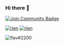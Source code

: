 ### Hi there 👋

<a href="https://discord.gg/zJyE39J"><img src="https://img.shields.io/discord/699989534724849685?label=FlaviBot%20Support&style=for-the-badge" alt="Join Community Badge"/></a>
  
<a href=""><img src="https://img.shields.io/github/stars/flav28?style=for-the-badge" alt="rien"/></a>
<a href=""><img src="https://img.shields.io/github/followers/flav28?color=947cea&style=for-the-badge" alt="rien"/></a>
  

<img src="https://github-readme-stats.vercel.app/api?username=flav28&show_icons=true&theme=gotham" alt="flav#2200" />

<!--
**flav28/flav28** is a ✨ _special_ ✨ repository because its `README.md` (this file) appears on your GitHub profile.

Here are some ideas to get you started:

- 🔭 I’m currently working on ...
- 🌱 I’m currently learning ...
- 👯 I’m looking to collaborate on ...
- 🤔 I’m looking for help with ...
- 💬 Ask me about ...
- 📫 How to reach me: ...
- 😄 Pronouns: ...
- ⚡ Fun fact: ...
-->
